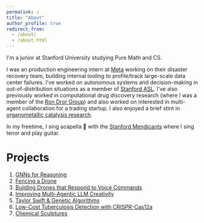 ```yaml
---
permalink: /
title: "About"
author_profile: true
redirect_from: 
  - /about/
  - /about.html
---
```


I'm a junior at Stanford University studying Pure Math and CS. 

I was an production engineering intern at [Meta](https://www.meta.com/about/) working on their disaster recovery team, building internal tooling to profile/track large-scale data center failures. I've worked on autonomous systems and decision-making in out-of-distribution situations as a member of [Stanford ASL](https://stanfordasl.github.io/). I've also previously worked in computational drug discovery research (where I was a member of the [Ron Dror Group](https://drorlab.stanford.edu/)) and also worked on interested in multi-agent collaboration for a trading startup. I also enjoyed a brief stint in [organometallic catalysis research](https://www.mdpi.com/2624-8549/4/2/29). 
 
In my freetime, I sing acapella 🎵 with the [Stanford Mendicants](https://stanfordmendicants.com/) where I sing tenor and play guitar. 

Projects 
======
1. [GNNs for Reasoning](https://medium.com/stanford-cs224w/graph-based-reasoning-framework-385e850ef7f4)
2. [Fencing a Drone](https://x.com/alexwan10574446/status/1854261579258200550)
3. [Building Drones that Respond to Voice Commands](https://drive.google.com/file/d/1ySvLhD_-F-yIzr4IbxILDwCjSymwu-lH/view?usp=sharing)
4. [Improving Multi-Agentic LLM Creativity](https://drive.google.com/file/d/1s5V4dYky-vsPLQHjqE2ueYpN3xnhgC5d/view?usp=sharing)
5. [Taylor Swift & Genetic Algorithms](https://github.com/alexwang0317/TaylorSwiftGeneticAlgorithms/blob/main/Taylor_Swift_Paradox%20(12).pdf) 
6. [Low-Cost Tuberculosis Detection with CRISPR-Cas12a](https://drive.google.com/file/d/1YN2QKDYRtH4l5QQVBpHWo_RkHZWZ0T-q/view?usp=sharing)
7. [Chemical Sculptures](https://drive.google.com/file/d/1PqKvKNTgwOwVSjqYGeRECQLEIRoCMu3-/view?usp=sharing)
